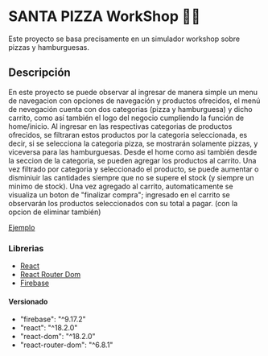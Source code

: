 # SANTA PIZZA WorkShop 🍕🍔

Este proyecto se basa precisamente en un simulador workshop sobre pizzas y hamburguesas.

## Descripción

En este proyecto se puede observar al ingresar de manera simple un menu de navegacion con opciones de navegación y productos ofrecidos, el menú de nevegación cuenta con dos categorias (pizza y hamburguesa) y dicho carrito, como así también el logo del negocio cumpliendo la función de home/inicio.
Al ingresar en las respectivas categorias de productos ofrecidos, se filtraran estos productos por la categoria seleccionada, es decir, si se selecciona la categoria pizza, se mostrarán solamente pizzas, y viceversa para las hamburguesas.
Desde el home como asi también desde la seccion de la categoria, se pueden agregar los productos al carrito.
Una vez filtrado por categoria y seleccionado el producto, se puede aumentar o disminiuir las cantidades siempre que no se supere el stock (y siempre un minimo de stock).
Una vez agregado al carrito, automaticamente se visualiza un boton de "finalizar compra"; ingresado en el carrito se observarán los productos seleccionados con su total a pagar. (con la opcion de eliminar también)

<a href="https://www.youtube.com/watch?v=qyOOGulNcHk" rel="nofollow">Ejemplo</a>

### Librerias
<ul dir="auto">
<li><a href="https://reactjs.org/" rel="nofollow">React</a></li>
<li><a href="https://github.com/remix-run/react-router#readme">React Router Dom</a></li>
<li><a href="https://firebase.google.com/" rel="nofollow">Firebase</a></li>
</ul>

#### Versionado
<ul dir="auto">
<li>"firebase": "^9.17.2"</li>
<li>"react": "^18.2.0"</li>
<li>
 "react-dom": "^18.2.0"</li>
  <li> "react-router-dom": "^6.8.1"</li>
</ul>


